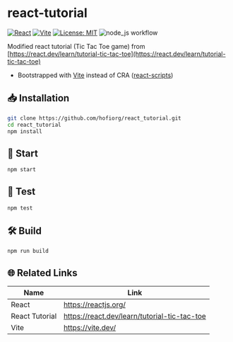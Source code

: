 # react-tutorial

[![React](https://img.shields.io/badge/React-19.1.0-61DAFB?logo=react&logoColor=white)](https://react.dev/)
[![Vite](https://img.shields.io/badge/Built%20with-Vite-646CFF?logo=vite&logoColor=white)](https://vite.dev/)
[![License: MIT](https://img.shields.io/badge/License-MIT-yellow.svg)](LICENSE)
![node_js workflow](https://github.com/hofiorg/react_tutorial/actions/workflows/node.js.yml/badge.svg)

Modified react tutorial (Tic Tac Toe game) from [https://react.dev/learn/tutorial-tic-tac-toe](https://react.dev/learn/tutorial-tic-tac-toe)

- Bootstrapped with [Vite](https://vite.dev/) instead of CRA ([react-scripts](https://www.npmjs.com/package/react-scripts))

## 📥 Installation

```sh
git clone https://github.com/hofiorg/react_tutorial.git
cd react_tutorial
npm install
```

## 🚀 Start

```sh
npm start
```

## 🧪 Test

```sh
npm test
```

## 🛠️ Build

```sh
npm run build
```

## 🌐 Related Links

| Name                         | Link                                                                          |
|------------------------------|-------------------------------------------------------------------------------|
| React                        | <https://reactjs.org/>                                                        |
| React Tutorial               | <https://react.dev/learn/tutorial-tic-tac-toe>                                |
| Vite                         | <https://vite.dev/>                                                           |
